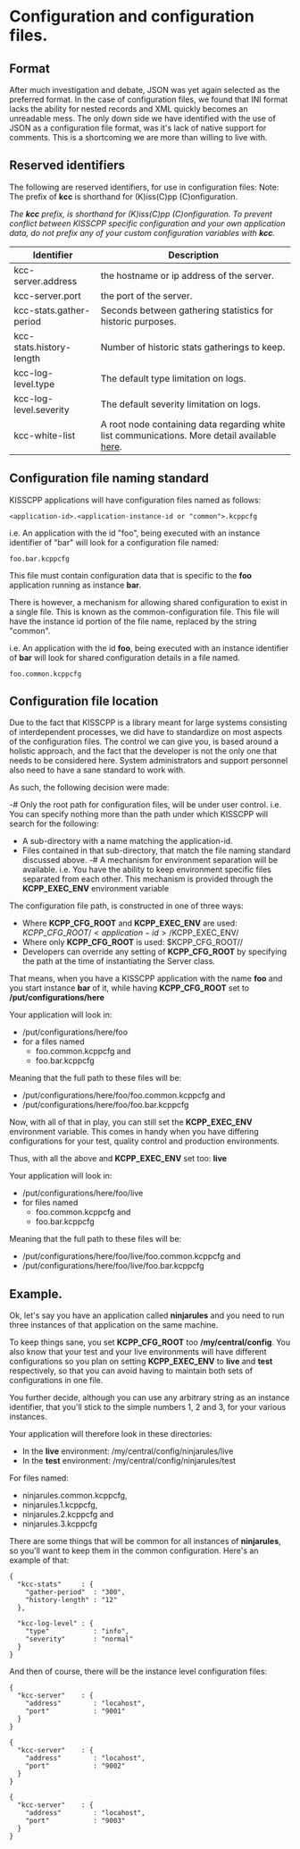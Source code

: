 # Configuration and configuration files.

## Format

After much investigation and debate, JSON was yet again selected as the
preferred format. In the case of configuration files, we found that INI format
lacks the ability for nested records and XML quickly becomes an unreadable mess.
The only down side we have identified with the use of JSON as a configuration
file format, was it's lack of native support for comments. This is a shortcoming
we are more than willing to live with.

## Reserved identifiers

The following are reserved identifiers, for use in configuration files:
Note: The prefix of **kcc** is shorthand for (K)iss(C)pp (C)onfiguration.

_The **kcc** prefix, is shorthand for (K)iss(C)pp (C)onfiguration. To prevent
conflict between KISSCPP specific configuration and your own application data, do
not prefix any of your custom configuration variables with **kcc**._


| **Identifier**          | **Description**                                                                                                                     |
|-------------------------|-------------------------------------------------------------------------------------------------------------------------------------|
|kcc-server.address       | the hostname or ip address of the server.                                                                                           |
|kcc-server.port          | the port of the server.                                                                                                             |
|kcc-stats.gather-period  | Seconds between gathering statistics for historic purposes.                                                                         |
|kcc-stats.history-length | Number of historic stats gatherings to keep.                                                                                        |
|kcc-log-level.type       | The default type limitation on logs.                                                                                                |
|kcc-log-level.severity   | The default severity limitation on logs.                                                                                            |
|kcc-white-list           | A root node containing data regarding white list communications. More detail available [here](md_white_listed_communications.html). |

## Configuration file naming standard
KISSCPP applications will have configuration files named as follows:

~~~
<application-id>.<application-instance-id or "common">.kcppcfg
~~~

i.e. An application with the id "foo", being executed with an instance identifier
of "bar" will look for a configuration file named:

~~~
foo.bar.kcppcfg
~~~

This file must contain configuration data that is specific to the **foo**
application running as instance **bar**.

There is however, a mechanism for allowing shared configuration to exist in a
single file. This is known as the common-configuration file.
This file will have the instance id portion of the file name, replaced by the
string "common".

i.e. An application with the id **foo**, being executed with an instance identifier
of **bar** will look for shared configuration details in a file named.

~~~
foo.common.kcppcfg
~~~

## Configuration file location

Due to the fact that KISSCPP is a library meant for large systems consisting of
interdependent processes, we did have to standardize on most aspects of the
configuration files. The control we can give you, is based around a holistic
approach, and the fact that the developer is not the only one that needs to be
considered here. System administrators and support personnel also need to have
a sane standard to work with.

As such, the following decision were made:

-# Only the root path for configuration files, will be under user control.
i.e. You can specify nothing more than the path under which KISSCPP will search
for the following:
   + A sub-directory with a name matching the application-id.
   + Files contained in that sub-directory, that match the file naming standard
   discussed above.
-# A mechanism for environment separation will be available.
i.e. You have the ability to keep environment specific files separated from
each other. This mechanism is provided through the **KCPP\_EXEC\_ENV**
environment variable

The configuration file path, is constructed in one of three ways:

- Where **KCPP\_CFG\_ROOT** and **KCPP\_EXEC\_ENV** are used:
  $KCPP\_CFG\_ROOT/<application-id>/$KCPP\_EXEC\_ENV/<application-configuration-file-name>
- Where only **KCPP\_CFG\_ROOT** is used:
  $KCPP\_CFG\_ROOT/<application-id>/<application-configuration-file-name>
- Developers can override any setting of **KCPP\_CFG\_ROOT** by specifying the
  path at the time of instantiating the Server class.

That means, when you have a KISSCPP application with the name **foo** and you
start instance **bar** of it, while having **KCPP\_CFG\_ROOT** set to
<strong>/put/configurations/here</strong>

Your application will look in:
- /put/configurations/here/foo
- for a files named
  + foo.common.kcppcfg and
  + foo.bar.kcppcfg

Meaning that the full path to these files will be:
- /put/configurations/here/foo/foo.common.kcppcfg and
- /put/configurations/here/foo/foo.bar.kcppcfg

Now, with all of that in play, you can still set the **KCPP\_EXEC\_ENV**
environment variable. This comes in handy when you have differing configurations
for your test, quality control and production environments.

Thus, with all the above and **KCPP\_EXEC\_ENV** set too: **live**

Your application will look in:
- /put/configurations/here/foo/live
- for files named
  + foo.common.kcppcfg and
  + foo.bar.kcppcfg

Meaning that the full path to these files will be:
- /put/configurations/here/foo/live/foo.common.kcppcfg and
- /put/configurations/here/foo/live/foo.bar.kcppcfg

## Example.

Ok, let's say you have an application called **ninjarules** and you need to run
three instances of that application on the same machine.

To keep things sane, you set **KCPP\_CFG\_ROOT** too <strong>/my/central/config</strong>.
You also know that your test and your live environments will have different
configurations so you plan on setting **KCPP\_EXEC\_ENV** to **live** and **test**
respectively, so that you can avoid having to maintain both sets of configurations
in one file.

You further decide, although you can use any arbitrary string as an instance
identifier, that you'll stick to the simple numbers 1, 2 and 3, for your various
instances.

Your application will therefore look in these directories:
- In the **live** environment: /my/central/config/ninjarules/live
- In the **test** environment: /my/central/config/ninjarules/test

For files named:
- ninjarules.common.kcppcfg,
- ninjarules.1.kcppcfg,
- ninjarules.2.kcppcfg and
- ninjarules.3.kcppcfg

There are some things that will be common for all instances of **ninjarules**,
so you'll want to keep them in the common configuration. Here's an example of
that:
~~~~(ninjarules.common.json)
{
  "kcc-stats"     : {
    "gather-period"  : "300",
    "history-length" : "12"
  },
  
  "kcc-log-level" : {
    "type"           : "info",
    "severity"       : "normal"
  }
}
~~~~

And then of course, there will be the instance level configuration files: 
~~~~(ninjarules.1.kcppcfg)
{
  "kcc-server"    : {
    "address"        : "locahost",
    "port"           : "9001"
  }
}
~~~~
~~~~(ninjarules.2.kcppcfg)
{
  "kcc-server"    : {
    "address"        : "locahost",
    "port"           : "9002"
  }
}
~~~~
~~~~(ninjarules.3.kcppcfg)
{
  "kcc-server"    : {
    "address"        : "locahost",
    "port"           : "9003"
  }
}
~~~~

